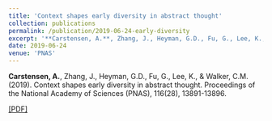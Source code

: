 ```yaml
---
title: 'Context shapes early diversity in abstract thought'
collection: publications
permalink: /publication/2019-06-24-early-diversity
excerpt: '**Carstensen, A.**, Zhang, J., Heyman, G.D., Fu, G., Lee, K., & Walker, C.M. (2019). Context shapes early diversity in abstract thought. Proceedings of the National Academy of Sciences (PNAS), 116(28), 13891-13896. [[PDF]](http://abcarstensen.github.io/files/Carstensen-et-al2019_Context-shapes-early-diversity-in-abstract-thought.pdf)'
date: 2019-06-24
venue: 'PNAS'
---
```

**Carstensen, A.**, Zhang, J., Heyman, G.D., Fu, G., Lee, K., & Walker, C.M. (2019). Context shapes early diversity in abstract thought. Proceedings of the National Academy of Sciences (PNAS), 116(28), 13891-13896.

[[PDF]](http://abcarstensen.github.io/files/Carstensen-et-al2019_Context-shapes-early-diversity-in-abstract-thought.pdf)